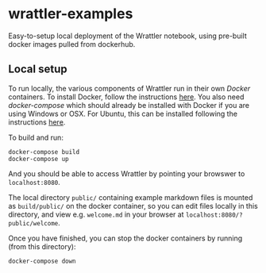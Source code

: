 # wrattler-examples
Easy-to-setup local deployment of the Wrattler notebook, using pre-built docker images pulled from dockerhub. 

## Local setup

To run locally, the various components of Wrattler run in their own *Docker* containers.  To install Docker, follow the instructions [here](https://www.docker.com/products/docker-desktop).  You also need *docker-compose* which should already be installed with Docker if you are using Windows or OSX.  For Ubuntu, this can be installed following the instructions [here](https://linuxize.com/post/how-to-install-and-use-docker-compose-on-ubuntu-18-04/).

To build and run:
```
docker-compose build
docker-compose up
```
And you should be able to access Wrattler by pointing your browswer to ```localhost:8080```.

The local directory ```public/``` containing example markdown files is mounted as ```build/public/``` on the docker container, so you can edit files locally in this directory, and view e.g. ```welcome.md``` in your browser at ```localhost:8080/?public/welcome```.


Once you have finished, you can stop the docker containers by running (from this directory):
```
docker-compose down
```

